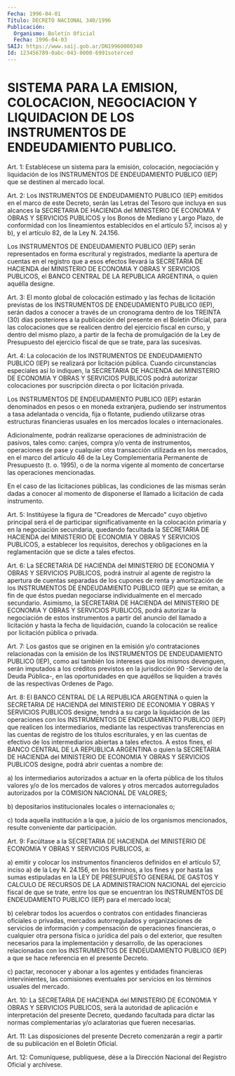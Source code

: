 ```yaml
---
Fecha: 1996-04-01
Título: DECRETO NACIONAL 340/1996
Publicación:
  Organismo: Boletín Oficial
  Fecha: 1996-04-03
SAIJ: https://www.saij.gob.ar/DN19960000340
Id: 123456789-0abc-043-0000-6991soterced
---
```

# SISTEMA PARA LA EMISION, COLOCACION, NEGOCIACION Y LIQUIDACION DE LOS INSTRUMENTOS DE ENDEUDAMIENTO PUBLICO.

<a id="1"></a>
Art. 1: Establécese un sistema para la emisión, colocación, negociación y liquidación de los INSTRUMENTOS DE ENDEUDAMIENTO PUBLICO (IEP) que se destinen al mercado local.

<a id="2"></a>
Art. 2: Los INSTRUMENTOS DE ENDEUDAMIENTO PUBLICO (IEP) emitidos en el marco de este Decreto, serán las Letras del Tesoro que incluya en sus alcances la SECRETARIA DE HACIENDA del MINISTERIO DE ECONOMIA Y OBRAS Y SERVICIOS PUBLICOS y los Bonos de Mediano y Largo Plazo, de conformidad con los lineamientos establecidos en el artículo 57, incisos a) y b), y el artículo 82, de la Ley N. 24.156.

Los INSTRUMENTOS DE ENDEUDAMIENTO PUBLICO (IEP) serán representados en forma escritural y registrados, mediante la apertura de cuentas en el registro que a esos efectos llevará la SECRETARIA DE HACIENDA del MINISTERIO DE ECONOMIA Y OBRAS Y SERVICIOS PUBLICOS, el BANCO CENTRAL DE LA REPUBLICA ARGENTINA, o quien aquélla designe.

<a id="3"></a>
Art. 3: El monto global de colocación estimado y las fechas de licitación previstas de los INSTRUMENTOS DE ENDEUDAMIENTO PUBLICO (IEP), serán dados a conocer a través de un cronograma dentro de los TREINTA (30) días posteriores a la publicación del presente en el Boletín Oficial, para las colocaciones que se realicen dentro del ejercicio fiscal en curso, y dentro del mismo plazo, a partir de la fecha de promulgación de la Ley de Presupuesto del ejercicio fiscal de que se trate, para las sucesivas.

<a id="4"></a>
Art. 4: La colocación de los INSTRUMENTOS DE ENDEUDAMIENTO PUBLICO (IEP) se realizará por licitación pública. Cuando circunstancias especiales así lo indiquen, la SECRETARIA DE HACIENDA del MINISTERIO DE ECONOMIA Y OBRAS Y SERVICIOS PUBLICOS podrá autorizar colocaciones por suscripción directa o por licitación privada.

Los INSTRUMENTOS DE ENDEUDAMIENTO PUBLICO (IEP) estarán denominados en pesos o en moneda extranjera, pudiendo ser instrumentos a tasa adelantada o vencida, fija o flotante, pudiendo utilizarse otras estructuras financieras usuales en los mercados locales o internacionales.

Adicionalmente, podrán realizarse operaciones de administración de pasivos, tales como: canjes, compra y/o venta de instrumentos, operaciones de pase y cualquier otra transacción utilizada en los mercados, en el marco del artículo 46 de la Ley Complementaria Permanente de Presupuesto (t. o. 1995), o de la norma vigente al momento de concertarse las operaciones mencionadas.

En el caso de las licitaciones públicas, las condiciones de las mismas serán dadas a conocer al momento de disponerse el llamado a licitación de cada instrumento.

<a id="5"></a>
Art. 5: Institúyese la figura de "Creadores de Mercado" cuyo objetivo principal será el de participar significativamente en la colocación primaria y en la negociación secundaria, quedando facultada la SECRETARIA DE HACIENDA del MINISTERIO DE ECONOMIA Y OBRAS Y SERVICIOS PUBLICOS, a establecer los requisitos, derechos y obligaciones en la reglamentación que se dicte a tales efectos.

<a id="6"></a>
Art. 6: La SECRETARIA DE HACIENDA del MINISTERIO DE ECONOMIA Y OBRAS Y SERVICIOS PUBLICOS, podrá instruir al agente de registro la apertura de cuentas separadas de los cupones de renta y amortización de los INSTRUMENTOS DE ENDEUDAMIENTO PUBLICO (IEP) que se emitan, a fin de que éstos puedan negociarse individualmente en el mercado secundario. Asimismo, la SECRETARIA DE HACIENDA del MINISTERIO DE ECONOMIA Y OBRAS Y SERVICIOS PUBLICOS, podrá autorizar la negociación de estos instrumentos a partir del anuncio del llamado a licitación y hasta la fecha de liquidación, cuando la colocación se realice por licitación pública o privada.

<a id="7"></a>
Art. 7: Los gastos que se originen en la emisión y/o contrataciones relacionadas con la emisión de los INSTRUMENTOS DE ENDEUDAMIENTO PUBLICO (IEP), como así también los intereses que los mismos devenguen, serán imputados a los créditos previstos en la jurisdicción 90 -Servicio de la Deuda Pública-, en las oportunidades en que aquéllos se liquiden a través de las respectivas Ordenes de Pago.

<a id="8"></a>
Art. 8: El BANCO CENTRAL DE LA REPUBLICA ARGENTINA o quien la SECRETARIA DE HACIENDA del MINISTERIO DE ECONOMIA Y OBRAS Y SERVICIOS PUBLICOS designe, tendrá a su cargo la liquidación de las operaciones con los INSTRUMENTOS DE ENDEUDAMIENTO PUBLICO (IEP) que realicen los intermediarios, mediante las respectivas transferencias en las cuentas de registro de los títulos escriturales, y en las cuentas de efectivo de los intermediarios abiertas a tales efectos. A estos fines, el BANCO CENTRAL DE LA REPUBLICA ARGENTINA o quien la SECRETARIA DE HACIENDA del MINISTERIO DE ECONOMIA Y OBRAS Y SERVICIOS PUBLICOS designe, podrá abrir cuentas a nombre de:

a) los intermediarios autorizados a actuar en la oferta pública de los títulos valores y/o de los mercados de valores y otros mercados autorregulados autorizados por la COMISION NACIONAL DE VALORES;

b) depositarios institucionales locales o internacionales o;

c) toda aquella institución a la que, a juicio de los organismos mencionados, resulte conveniente dar participación.

<a id="9"></a>
Art. 9: Facúltase a la SECRETARIA DE HACIENDA del MINISTERIO DE ECONOMIA Y OBRAS Y SERVICIOS PUBLICOS, a:

a) emitir y colocar los instrumentos financieros definidos en el artículo 57, inciso a) de la Ley N. 24.156, en los términos, a los fines y por hasta las sumas estipuladas en la LEY DE PRESUPUESTO GENERAL DE GASTOS Y  CALCULO DE RECURSOS DE LA ADMINISTRACION NACIONAL del ejercicio fiscal de que se trate, entre los que se encuentran los INSTRUMENTOS DE ENDEUDAMIENTO PUBLICO (IEP) para el mercado local;

b) celebrar todos los acuerdos o contratos con entidades financieras oficiales o privadas, mercados autorregulados y organizaciones de servicios de información y compensación de operaciones financieras, o cualquier otra persona física o jurídica del país o del exterior, que resulten necesarios para la implementación y desarrollo, de las operaciones relacionadas con los INSTRUMENTOS DE ENDEUDAMIENTO PUBLICO (IEP) a que se hace referencia en el presente Decreto.

c) pactar, reconocer y abonar a los agentes y entidades financieras intervinientes, las comisiones eventuales por servicios en los términos usuales del mercado.

<a id="10"></a>
Art. 10: La SECRETARIA DE HACIENDA del MINISTERIO DE ECONOMIA Y OBRAS Y SERVICIOS PUBLICOS, será la autoridad de aplicación e interpretación del presente Decreto, quedando facultada para dictar las normas complementarias y/o aclaratorias que fueren necesarias.

<a id="11"></a>
Art. 11: Las disposiciones del presente Decreto comenzarán a regir a partir de su publicación en el Boletín Oficial.

<a id="12"></a>
Art. 12: Comuníquese, publíquese, dése a la Dirección Nacional del Registro Oficial y archívese.